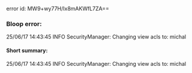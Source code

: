 error id: MW9+wy77H/Ix8mAKWfL7ZA==
### Bloop error:

25/06/17 14:43:45 INFO SecurityManager: Changing view acls to: michal
#### Short summary: 

25/06/17 14:43:45 INFO SecurityManager: Changing view acls to: michal